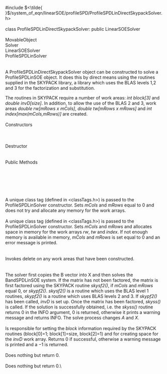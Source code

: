 \
\#include
$<\tilde{ }$/system_of_eqn/linearSOE/profileSPD/ProfileSPDLinDirectSkypackSolver.h$>$\
\
class ProfileSPDLinDirectSkypackSolver: public LinearSOESolver\
\
MovableObject\
Solver\
LinearSOESolver\
ProfileSPDLinSolver\
\
\
A ProfileSPDLinDirectSkypackSolver object can be constructed to solve a
ProfileSPDLinSOE object. It does this by direct means using the routines
supplied in the SKYPACK library, a library which uses the BLAS levels
1,2 and 3 for the factorization and substitution.

The routines in SKYPACK require a number of work areas: *int block\[3\]*
and *double invD\[size\]*. In addition, to allow the use of the BLAS 2
and 3, work areas *double rw\[mRows x mCols\]*, *double tw\[mRows x
mRows\]* and *int index\[max(mCols,mRows)\]* are created.\
\
Constructors\
\
\
\
Destructor\
\
\
Public Methods\
\
\
\
\
\
\
A unique class tag (defined in $<$classTags.h$>$) is passed to the
ProfileSPDLinSolver constructor. Sets *mCols* and *mRows* equal to $0$
and does not try and allocate any memory for the work arrays.\
\
A unique class tag (defined in $<$classTags.h$>$) is passed to the
ProfileSPDLinSolver constructor. Sets *mCols* and *mRows* and allocates
space in memory for the work arrays *rw*, *tw* and *index*. If not
enough memory is available in memory, *mCols* and *mRows* is set equal
to $0$ and an error message is printed.\
\
\
Invokes delete on any work areas that have been constructed.\
\
\
The solver first copies the B vector into X and then solves the
BandSPDLinSOE system. If the matrix has not been factored, the matrix is
first factored using the SKYPACK routine *skysf2()*, if *mCols* and
*mRows* equal $0$, or *skypf2()*. *skysf2()* is a routine which uses the
BLAS level 1 routines, *skypf2()* is a routine which uses BLAS levels 2
and 3. If *skypf2()* has been called, *invD* is set up. Once the matrix
has been factored, *skyss()* is called. If the solution is successfully
obtained, i.e. the *skyss()* routine returns $0$ in the INFO argument,
$0$ is returned, otherwise it prints a warning message and returns INFO.
The solve process changes $A$ and $X$.\
\
Is responsible for setting the *block* information required by the
SKYPACK routines (block\[0\]=1; block\[1\]=size, block\[2\]=1) and for
creating space for the *invD* work array. Returns $0$ if successful,
otherwise a warning message is printed and a $-1$ is returned.\
\
Does nothing but return $0$.\
\
Does nothing but return $0$.\

